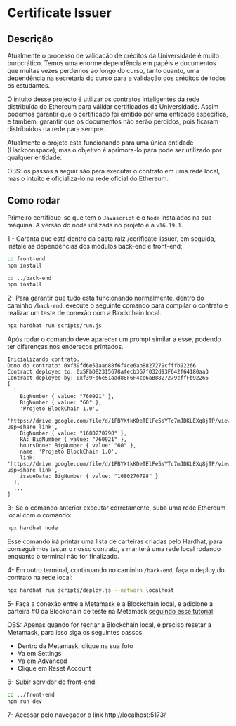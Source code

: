 # Certificate Issuer

## Descrição
Atualmente o processo de validacão de créditos da Universidade é muito burocrático. Temos uma enorme dependência em papéis e documentos que muitas vezes perdemos ao longo do curso, tanto quanto, uma dependência na secretaria do curso para a validação dos créditos de todos os estudantes.

O intuito desse projecto é utilizar os contratos inteligentes da rede distribuída do Ethereum para válidar certificados da Universidade. Assim podemos garantir que o certificado foi emitido por uma entidade específica, e também, garantir que os documentos não serão perdidos, pois ficaram distríbuidos na rede para sempre.

Atualmente o projeto esta funcionando para uma única entidade (Hackoonspace), mas o objetivo é aprimora-lo para pode ser utilizado por qualquer entidade.

OBS: os passos a seguir são para executar o contrato em uma rede local, mas o intuito é oficializa-lo na rede oficial do Ethereum.

## Como rodar
Primeiro certifique-se que tem o `Javascript` e o `Node` instalados na sua máquina. A versão do node utilizada no projeto é a `v16.19.1`.


1 - Garanta que está dentro da pasta raiz /cerificate-issuer, em seguida, instale as dependências dos módulos back-end e front-end;

``` bash
cd front-end
npm install

cd ../back-end
npm install
```


2- Para garantir que tudo está funcionando normalmente, dentro do caminho `/back-end`, execute o seguinte comando para compilar o contrato e realizar um teste de conexão com a Blockchain local.

``` bash
npx hardhat run scripts/run.js
```

Após rodar o comando deve aparecer um prompt similar a esse, podendo ter diferenças nos endereços printados.

```
Inicializando contrato.
Dono do contrato: 0xf39fd6e51aad88f6f4ce6ab8827279cfffb92266
Contract deployed to: 0x5FbDB2315678afecb367f032d93F642f64180aa3
Contract deployed by: 0xf39Fd6e51aad88F6F4ce6aB8827279cffFb92266
[
  [
    BigNumber { value: "760921" },
    BigNumber { value: "60" },
    'Projeto BlockChain 1.0',
    'https://drive.google.com/file/d/1FBYXtkKDeTElFe5sYTc7mJDKLEXq8jTP/view?usp=share_link',
    BigNumber { value: "1680270798" },
    RA: BigNumber { value: "760921" },
    hoursDone: BigNumber { value: "60" },
    name: 'Projeto BlockChain 1.0',
    link: 'https://drive.google.com/file/d/1FBYXtkKDeTElFe5sYTc7mJDKLEXq8jTP/view?usp=share_link',
    issueDate: BigNumber { value: "1680270798" }
  ],
  ...
]
```

3- Se o comando anterior executar corretamente, suba uma rede Ethereum local com o comando:

``` bash
npx hardhat node
```

Esse comando irá printar uma lista de carteiras criadas pelo Hardhat, para conseguirmos testar o nosso contrato, e manterá uma rede local rodando enquanto o terminal não for finalizado.

4- Em outro terminal, continuando no caminho `/back-end`, faça o deploy do contrato na rede local:

``` bash
npx hardhat run scripts/deploy.js --network localhost
```

5- Faça a conexão entre a Metamask e a Blockchain local, e adicione a carteira #0 da Blockchain de teste na Metamask [seguindo esse tutorial](https://medium.com/@kaishinaw/connecting-metamask-with-a-local-hardhat-network-7d8cea604dc6):

OBS: Apenas quando for recriar a Blockchain local, é preciso resetar a Metamask, para isso siga os seguintes passos.

* Dentro da Metamask, clique na sua foto
* Va em Settings
* Va em Advanced
* Clique em Reset Account


6- Subir servidor do front-end:
```bash
cd ../front-end
npm run dev
```


7- Acessar pelo navegador o link http://localhost:5173/